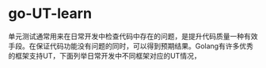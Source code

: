 # go-UT-learn

单元测试通常用来在日常开发中检查代码中存在的问题，是提升代码质量一种有效手段。在保证代码功能没有问题的同时，可以得到预期结果。Golang有许多优秀的框架支持UT，下面列举日常开发中不同框架对应的UT情况，
